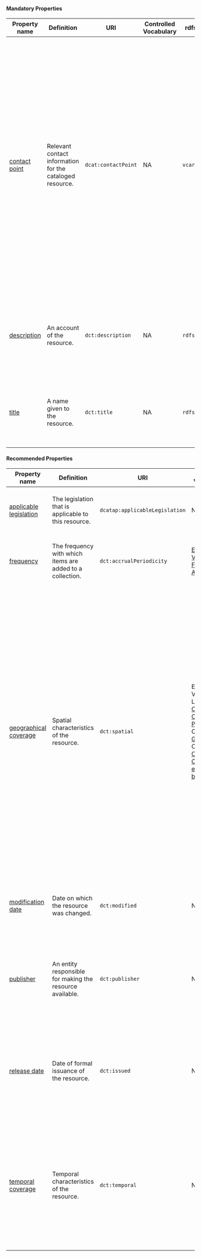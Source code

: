 #### Mandatory Properties

<table>
  <thead>
    <tr>
      <th>Property name</th>
      <th>Definition</th>
      <th>URI</th>
      <th>Controlled Vocabulary</th>
      <th>rdfs:Range</th>
      <th>Usage Note</th>
      <th>Cardinality</th>
    </tr>
  </thead>
  <tbody>
    <tr>
      <td><a href="https://www.w3.org/TR/vocab-dcat-3/#Property:resource_contact_point">contact point</a></td>
      <td>Relevant contact information for the cataloged resource.</td>
      <td><code>dcat:contactPoint</code></td>
      <td>NA</td>
      <td><code>vcard:Kind</code></td>
      <td>This property points to a contact point (department or person) that can answer questions about the dataset series. Details on how to describe these are provided under class <code>vcard:Kind</code>. <br> Whenever possible, use <strong>general contact information</strong> (for example from a department) instead of contact information of an individual.</td>
      <td>1..*</td>
    </tr>
    <tr>
      <td><a href="http://purl.org/dc/terms/description">description</a></td>
      <td>An account of the resource.</td>
      <td><code>dct:description</code></td>
      <td>NA</td>
      <td><code>rdfs:Literal</code></td>
      <td>Provide a brief description of the dataset series in the catalog. You can repeat this in multiple languages.</td>
      <td>1..*</td>
    </tr>
    <tr>
      <td><a href="http://purl.org/dc/terms/title">title</a></td>
      <td>A name given to the resource.</td>
      <td><code>dct:title</code></td>
      <td>NA</td>
      <td><code>rdfs:Literal</code></td>
      <td>Provide a unique title for your Dataset Series. It can be provided in multiple languages.</td>
      <td>1..*</td>
    </tr>
  </tbody>
</table>

#### Recommended Properties 

<table>
  <thead>
    <tr>
      <th>Property name</th>
      <th>Definition</th>
      <th>URI</th>
      <th>Controlled Vocabulary</th>
      <th>rdfs:Range</th>
      <th>Usage Note</th>
      <th>Cardinality</th>
    </tr>
  </thead>
  <tbody>
    <tr>
      <td><a href="http://data.europa.eu/r5r/applicableLegislation">applicable legislation</a></td>
      <td>The legislation that is applicable to this resource.</td>
      <td><code>dcatap:applicableLegislation</code></td>
      <td>NA</td>
      <td><code>eli:LegalResource</code></td>
      <td>The legislation that mandates the creation or management of the Dataset Series.</td>
      <td>0..*</td>
    </tr>
    <tr>
      <td><a href="http://purl.org/dc/terms/accrualPeriodicity">frequency</a></td>
      <td>The frequency with which items are added to a collection.</td>
      <td><code>dct:accrualPeriodicity</code></td>
      <td><a href="http://publications.europa.eu/resource/authority/frequency">EU Vocabularies Frequency Authority List</a></td>
      <td><code>skos:Concept</code></td>
      <td>The frequency of a dataset series is not equal to the frequency of the dataset in the collection.</td>
      <td>0..1</td>
    </tr>
    <tr>
      <td><a href="http://purl.org/dc/terms/spatial">geographical coverage</a></td>
      <td>Spatial characteristics of the resource.</td>
      <td><code>dct:spatial</code></td>
      <td>
        EU Vocabularies Lists: <br>
        <a href="http://publications.europa.eu/resource/authority/continent">Continents</a> <br>
        <a href="http://publications.europa.eu/resource/authority/country">Countries</a> <br>
        <a href="http://publications.europa.eu/resource/authority/place">Places</a> <br>
        OR <br>
        <a href="http://sws.geonames.org/">Geonames</a> OR <br>
        <a href="https://vocabs.cbs.nl/nl/">CBS Classificaties en begrippen</a>
      </td>
      <td><code>dct:Location</code></td>
      <td>The EU Vocabularies Name Authority Lists must be used for <a href="https://publications.europa.eu/resource/authority/continent/">continents</a>, <a href="https://publications.europa.eu/resource/authority/country">countries</a>, and <a href="https://publications.europa.eu/resource/authority/place/">places</a> that are in those lists. If a particular location is not in one of the mentioned Named Authority Lists, <a href="https://sws.geonames.org/">Geonames URIs</a> must be used. For districts or neighbourhoods in NL, the <a href="https://vocabs.cbs.nl/nl/">Dutch vocab</a> can be used. However, it might in many cases be desirable to keep the geographical coverage broader (e.g., indicating that NL is covered) to avoid exposing detailed information about the subjects' locations.</td>
      <td>0..*</td>
    </tr>
    <tr>
      <td><a href="http://purl.org/dc/terms/modified">modification date</a></td>
      <td>Date on which the resource was changed.</td>
      <td><code>dct:modified</code></td>
      <td>NA</td>
      <td><code>xsd:dateTime</code></td>
      <td>This does not correspond to the most recently modified dataset in the collection of the dataset series.</td>
      <td>0..1</td>
    </tr>
    <tr>
      <td><a href="http://purl.org/dc/terms/publisher">publisher</a></td>
      <td>An entity responsible for making the resource available.</td>
      <td><code>dct:publisher</code></td>
      <td>NA</td>
      <td><code>foaf:Agent</code></td>
      <td>The publisher of the dataset series may not be the publisher of all datasets. E.g., a digital archive could take over the publishing of older datasets in the series.</td>
      <td>0..1</td>
    </tr>
    <tr>
      <td><a href="http://purl.org/dc/terms/issued">release date</a></td>
      <td>Date of formal issuance of the resource.</td>
      <td><code>dct:issued</code></td>
      <td>NA</td>
      <td><code>xsd:dateTime</code></td>
      <td>This refers to the moment when the dataset series was established as a managed resource. This is not equal to the release date of the oldest dataset in the collection of the dataset series.</td>
      <td>0..1</td>
    </tr>
    <tr>
      <td><a href="http://purl.org/dc/terms/temporal">temporal coverage</a></td>
      <td>Temporal characteristics of the resource.</td>
      <td><code>dct:temporal</code></td>
      <td>NA</td>
      <td><code>dct:PeriodOfTime</code></td>
      <td>When temporal coverage is a dimension in the dataset series, then the temporal coverage of each dataset in the collection should be part of the temporal coverage. In that case, an open-ended value is recommended, e.g., after 2012.</td>
      <td>0..*</td>
    </tr>
  </tbody>
</table>

